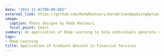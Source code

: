 ```yaml
---
date: "2021-11-01T00:00:00Z"
external_link: https://github.com/RedaMastouri/DataDrivenAppUsingOptimalTransportAlgorithms
image: 
  caption: Photo designe by Reda Mastouri
  focal_point: Smart
summary: An application of Deep Learning to help individuals generate new music using a Generative Adversarial Network.
tags:
- Deep Learning
title: Application of Gradient Descent in Financial Services
---
```

